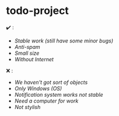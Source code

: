 # todo-project

:heavy_check_mark: :

*  *Stable work (still have some minor bugs)*
*  *Anti-spam*
*  *Small size*
*  *Without Internet*

:x: :
* *We haven't got sort of objects*
* *Only Windows (OS)*
* *Notification system works not stable*
* *Need a computer for work*
* *Not stylish*
